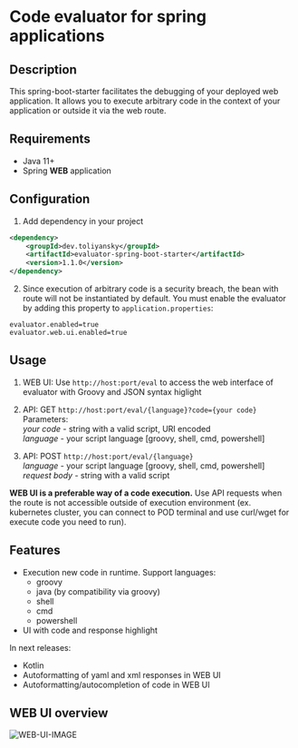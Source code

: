 # Code evaluator for spring applications

## Description

This spring-boot-starter facilitates the debugging of your deployed web application. It allows you to execute arbitrary code in the context of your application or outside it via the web route.

## Requirements

- Java 11+
- Spring __WEB__ application

## Configuration

1) Add dependency in your project

```xml
<dependency>
    <groupId>dev.toliyansky</groupId>
    <artifactId>evaluator-spring-boot-starter</artifactId>
    <version>1.1.0</version>
</dependency>
```

2) Since execution of arbitrary code is a security breach, the bean with route will not be instantiated by default. 
   You must enable the evaluator by adding this property to ```application.properties```:

```properties
evaluator.enabled=true
evaluator.web.ui.enabled=true
```

## Usage

1) WEB UI: Use ```http://host:port/eval``` to access the web interface of evaluator with Groovy and JSON syntax higlight

2) API: GET ```http://host:port/eval/{language}?code={your code}```<br>
Parameters:<br>
_your code_ - string with a valid script, URI encoded<br>
_language_ - your script language [groovy, shell, cmd, powershell] 

3) API: POST ```http://host:port/eval/{language}```<br>
_language_ - your script language [groovy, shell, cmd, powershell]<br>
_request body_ - string with a valid script

**WEB UI is a preferable way of a code execution.** Use API requests when the route is not accessible outside of execution environment (ex. kubernetes cluster, you can connect to POD terminal and use curl/wget for execute code you need to run).  

## Features

- Execution new code in runtime. Support languages:
    - groovy
    - java (by compatibility via groovy)
    - shell
    - cmd
    - powershell
- UI with code and response highlight

In next releases:

- Kotlin
- Autoformatting of yaml and xml responses in WEB UI
- Autoformatting/autocompletion of code in WEB UI

## WEB UI overview

![WEB-UI-IMAGE](https://i.ibb.co/gj5GtJH/Evaluator-spring-boot-starter.png)
